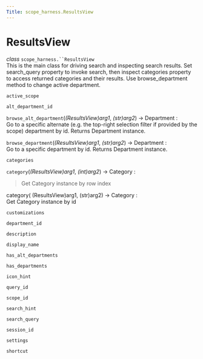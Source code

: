 ```yaml
---
Title: scope_harness.ResultsView
---
```

        
ResultsView
===========

 *class* `scope_harness.``ResultsView`<a href="#scope_harness.ResultsView" class="headerlink" title="Permalink to this definition"></a>  
This is the main class for driving search and inspecting search results. Set search\_query property to invoke search, then inspect categories property to access returned categories and their results. Use browse\_department method to change active department.

 `active_scope`<a href="#scope_harness.ResultsView.active_scope" class="headerlink" title="Permalink to this definition"></a>  

 `alt_department_id`<a href="#scope_harness.ResultsView.alt_department_id" class="headerlink" title="Permalink to this definition"></a>  

 `browse_alt_department`(*(ResultsView)arg1*, *(str)arg2*) → Department :<a href="#scope_harness.ResultsView.browse_alt_department" class="headerlink" title="Permalink to this definition"></a>  
Go to a specific alternate (e.g. the top-right selection filter if provided by the scope) department by id. Returns Department instance.

 `browse_department`(*(ResultsView)arg1*, *(str)arg2*) → Department :<a href="#scope_harness.ResultsView.browse_department" class="headerlink" title="Permalink to this definition"></a>  
Go to a specific department by id. Returns Department instance.

 `categories`<a href="#scope_harness.ResultsView.categories" class="headerlink" title="Permalink to this definition"></a>  

 `category`(*(ResultsView)arg1*, *(int)arg2*) → Category :<a href="#scope_harness.ResultsView.category" class="headerlink" title="Permalink to this definition"></a>  
> Get Category instance by row index

category( (ResultsView)arg1, (str)arg2) -&gt; Category :  
Get Category instance by id

 `customizations`<a href="#scope_harness.ResultsView.customizations" class="headerlink" title="Permalink to this definition"></a>  

 `department_id`<a href="#scope_harness.ResultsView.department_id" class="headerlink" title="Permalink to this definition"></a>  

 `description`<a href="#scope_harness.ResultsView.description" class="headerlink" title="Permalink to this definition"></a>  

 `display_name`<a href="#scope_harness.ResultsView.display_name" class="headerlink" title="Permalink to this definition"></a>  

 `has_alt_departments`<a href="#scope_harness.ResultsView.has_alt_departments" class="headerlink" title="Permalink to this definition"></a>  

 `has_departments`<a href="#scope_harness.ResultsView.has_departments" class="headerlink" title="Permalink to this definition"></a>  

 `icon_hint`<a href="#scope_harness.ResultsView.icon_hint" class="headerlink" title="Permalink to this definition"></a>  

 `query_id`<a href="#scope_harness.ResultsView.query_id" class="headerlink" title="Permalink to this definition"></a>  

 `scope_id`<a href="#scope_harness.ResultsView.scope_id" class="headerlink" title="Permalink to this definition"></a>  

 `search_hint`<a href="#scope_harness.ResultsView.search_hint" class="headerlink" title="Permalink to this definition"></a>  

 `search_query`<a href="#scope_harness.ResultsView.search_query" class="headerlink" title="Permalink to this definition"></a>  

 `session_id`<a href="#scope_harness.ResultsView.session_id" class="headerlink" title="Permalink to this definition"></a>  

 `settings`<a href="#scope_harness.ResultsView.settings" class="headerlink" title="Permalink to this definition"></a>  

 `shortcut`<a href="#scope_harness.ResultsView.shortcut" class="headerlink" title="Permalink to this definition"></a>  


